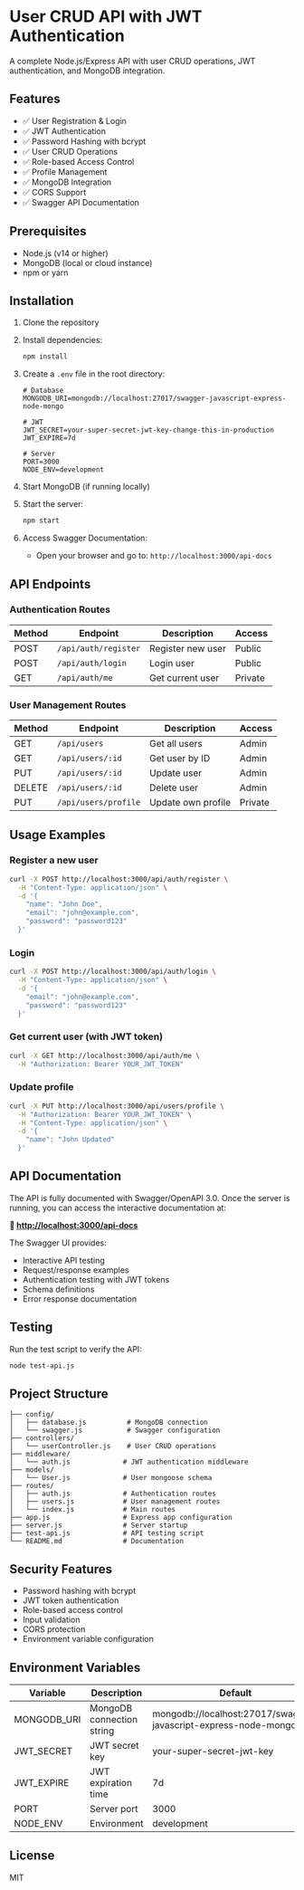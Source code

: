 # User CRUD API with JWT Authentication

A complete Node.js/Express API with user CRUD operations, JWT authentication, and MongoDB integration.

## Features

- ✅ User Registration & Login
- ✅ JWT Authentication
- ✅ Password Hashing with bcrypt
- ✅ User CRUD Operations
- ✅ Role-based Access Control
- ✅ Profile Management
- ✅ MongoDB Integration
- ✅ CORS Support
- ✅ Swagger API Documentation

## Prerequisites

- Node.js (v14 or higher)
- MongoDB (local or cloud instance)
- npm or yarn

## Installation

1. Clone the repository
2. Install dependencies:
   ```bash
   npm install
   ```

3. Create a `.env` file in the root directory:
   ```env
   # Database
   MONGODB_URI=mongodb://localhost:27017/swagger-javascript-express-node-mongo
   
   # JWT
   JWT_SECRET=your-super-secret-jwt-key-change-this-in-production
   JWT_EXPIRE=7d
   
   # Server
   PORT=3000
   NODE_ENV=development
   ```

4. Start MongoDB (if running locally)

5. Start the server:
   ```bash
   npm start
   ```

6. Access Swagger Documentation:
   - Open your browser and go to: `http://localhost:3000/api-docs`

## API Endpoints

### Authentication Routes

| Method | Endpoint | Description | Access |
|--------|----------|-------------|---------|
| POST | `/api/auth/register` | Register new user | Public |
| POST | `/api/auth/login` | Login user | Public |
| GET | `/api/auth/me` | Get current user | Private |

### User Management Routes

| Method | Endpoint | Description | Access |
|--------|----------|-------------|---------|
| GET | `/api/users` | Get all users | Admin |
| GET | `/api/users/:id` | Get user by ID | Admin |
| PUT | `/api/users/:id` | Update user | Admin |
| DELETE | `/api/users/:id` | Delete user | Admin |
| PUT | `/api/users/profile` | Update own profile | Private |

## Usage Examples

### Register a new user
```bash
curl -X POST http://localhost:3000/api/auth/register \
  -H "Content-Type: application/json" \
  -d '{
    "name": "John Doe",
    "email": "john@example.com",
    "password": "password123"
  }'
```

### Login
```bash
curl -X POST http://localhost:3000/api/auth/login \
  -H "Content-Type: application/json" \
  -d '{
    "email": "john@example.com",
    "password": "password123"
  }'
```

### Get current user (with JWT token)
```bash
curl -X GET http://localhost:3000/api/auth/me \
  -H "Authorization: Bearer YOUR_JWT_TOKEN"
```

### Update profile
```bash
curl -X PUT http://localhost:3000/api/users/profile \
  -H "Authorization: Bearer YOUR_JWT_TOKEN" \
  -H "Content-Type: application/json" \
  -d '{
    "name": "John Updated"
  }'
```

## API Documentation

The API is fully documented with Swagger/OpenAPI 3.0. Once the server is running, you can access the interactive documentation at:

**🔗 [http://localhost:3000/api-docs](http://localhost:3000/api-docs)**

The Swagger UI provides:
- Interactive API testing
- Request/response examples
- Authentication testing with JWT tokens
- Schema definitions
- Error response documentation

## Testing

Run the test script to verify the API:
```bash
node test-api.js
```

## Project Structure

```
├── config/
│   ├── database.js          # MongoDB connection
│   └── swagger.js           # Swagger configuration
├── controllers/
│   └── userController.js    # User CRUD operations
├── middleware/
│   └── auth.js             # JWT authentication middleware
├── models/
│   └── User.js             # User mongoose schema
├── routes/
│   ├── auth.js             # Authentication routes
│   ├── users.js            # User management routes
│   └── index.js            # Main routes
├── app.js                  # Express app configuration
├── server.js               # Server startup
├── test-api.js             # API testing script
└── README.md               # Documentation
```

## Security Features

- Password hashing with bcrypt
- JWT token authentication
- Role-based access control
- Input validation
- CORS protection
- Environment variable configuration

## Environment Variables

| Variable | Description | Default |
|----------|-------------|---------|
| MONGODB_URI | MongoDB connection string | mongodb://localhost:27017/swagger-javascript-express-node-mongo |
| JWT_SECRET | JWT secret key | your-super-secret-jwt-key |
| JWT_EXPIRE | JWT expiration time | 7d |
| PORT | Server port | 3000 |
| NODE_ENV | Environment | development |

## License

MIT
